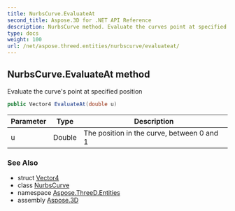 ```yaml
---
title: NurbsCurve.EvaluateAt
second_title: Aspose.3D for .NET API Reference
description: NurbsCurve method. Evaluate the curves point at specified position
type: docs
weight: 100
url: /net/aspose.threed.entities/nurbscurve/evaluateat/
---
```

## NurbsCurve.EvaluateAt method

Evaluate the curve's point at specified position

```csharp
public Vector4 EvaluateAt(double u)
```

| Parameter | Type | Description |
| --- | --- | --- |
| u | Double | The position in the curve, between 0 and 1 |

### See Also

* struct [Vector4](../../../aspose.threed.utilities/vector4/)
* class [NurbsCurve](../)
* namespace [Aspose.ThreeD.Entities](../../../aspose.threed.entities/)
* assembly [Aspose.3D](../../../)


